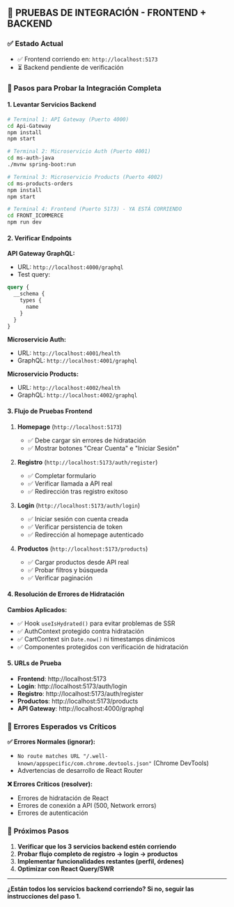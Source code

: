 ## 🧪 **PRUEBAS DE INTEGRACIÓN - FRONTEND + BACKEND**

### ✅ **Estado Actual**
- ✅ Frontend corriendo en: `http://localhost:5173`
- ⏳ Backend pendiente de verificación

### 🔧 **Pasos para Probar la Integración Completa**

#### **1. Levantar Servicios Backend**

```bash
# Terminal 1: API Gateway (Puerto 4000)
cd Api-Gateway
npm install
npm start

# Terminal 2: Microservicio Auth (Puerto 4001)
cd ms-auth-java
./mvnw spring-boot:run

# Terminal 3: Microservicio Products (Puerto 4002)
cd ms-products-orders
npm install
npm start

# Terminal 4: Frontend (Puerto 5173) - YA ESTÁ CORRIENDO
cd FRONT_ICOMMERCE
npm run dev
```

#### **2. Verificar Endpoints**

**API Gateway GraphQL:**
- URL: `http://localhost:4000/graphql`
- Test query:
```graphql
query {
  __schema {
    types {
      name
    }
  }
}
```

**Microservicio Auth:**
- URL: `http://localhost:4001/health`
- GraphQL: `http://localhost:4001/graphql`

**Microservicio Products:**
- URL: `http://localhost:4002/health`
- GraphQL: `http://localhost:4002/graphql`

#### **3. Flujo de Pruebas Frontend**

1. **Homepage** (`http://localhost:5173`)
   - ✅ Debe cargar sin errores de hidratación
   - ✅ Mostrar botones "Crear Cuenta" e "Iniciar Sesión"

2. **Registro** (`http://localhost:5173/auth/register`)
   - ✅ Completar formulario
   - ✅ Verificar llamada a API real
   - ✅ Redirección tras registro exitoso

3. **Login** (`http://localhost:5173/auth/login`)
   - ✅ Iniciar sesión con cuenta creada
   - ✅ Verificar persistencia de token
   - ✅ Redirección al homepage autenticado

4. **Productos** (`http://localhost:5173/products`)
   - ✅ Cargar productos desde API real
   - ✅ Probar filtros y búsqueda
   - ✅ Verificar paginación

#### **4. Resolución de Errores de Hidratación**

**Cambios Aplicados:**
- ✅ Hook `useIsHydrated()` para evitar problemas de SSR
- ✅ AuthContext protegido contra hidratación
- ✅ CartContext sin `Date.now()` ni timestamps dinámicos
- ✅ Componentes protegidos con verificación de hidratación

#### **5. URLs de Prueba**

- **Frontend**: http://localhost:5173
- **Login**: http://localhost:5173/auth/login
- **Registro**: http://localhost:5173/auth/register
- **Productos**: http://localhost:5173/products
- **API Gateway**: http://localhost:4000/graphql

### 🐛 **Errores Esperados vs Críticos**

**✅ Errores Normales (ignorar):**
- `No route matches URL "/.well-known/appspecific/com.chrome.devtools.json"` (Chrome DevTools)
- Advertencias de desarrollo de React Router

**❌ Errores Críticos (resolver):**
- Errores de hidratación de React
- Errores de conexión a API (500, Network errors)
- Errores de autenticación

### 🚀 **Próximos Pasos**

1. **Verificar que los 3 servicios backend estén corriendo**
2. **Probar flujo completo de registro → login → productos**
3. **Implementar funcionalidades restantes (perfil, órdenes)**
4. **Optimizar con React Query/SWR**

---

**¿Están todos los servicios backend corriendo? Si no, seguir las instrucciones del paso 1.**
